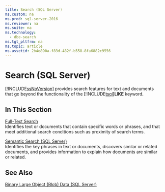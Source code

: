 ```yaml
---
title: Search (SQL Server)
ms.custom: na
ms.prod: sql-server-2016
ms.reviewer: na
ms.suite: na
ms.technology: 
  - dbe-search
ms.tgt_pltfrm: na
ms.topic: article
ms.assetid: 2b4e890a-f83d-482f-b558-8fa6882c9556
---
```

# Search (SQL Server)
  [!INCLUDE[ssNoVersion](../../Token/Other/ssNoVersion_md.md)] provides search features for text and documents that go beyond the functionality of the [!INCLUDE[tsql](../../Token/Other/tsql_md.md)]**LIKE** keyword.  
  
## In This Section  
 [Full-Text Search](../../Topics/TopicNameNotContainA/Full-Text-Search.md)  
 Identifies text or documents that contain specific words or phrases, and that meet additional search conditions such as proximity of search terms.  
  
 [Semantic Search &#40;SQL Server&#41;](../../Topics/TopicNameNotContainA/Semantic-Search--SQL-Server-.md)  
 Identifies the key phrases in text or documents, discovers similar or related documents, and provides information to explain how documents are similar or related.  
  
## See Also  
 [Binary Large Object &#40;Blob&#41; Data &#40;SQL Server&#41;](../../Topics/TopicNameNotContainA/Binary-Large-Object--Blob--Data--SQL-Server-.md)  
  
  